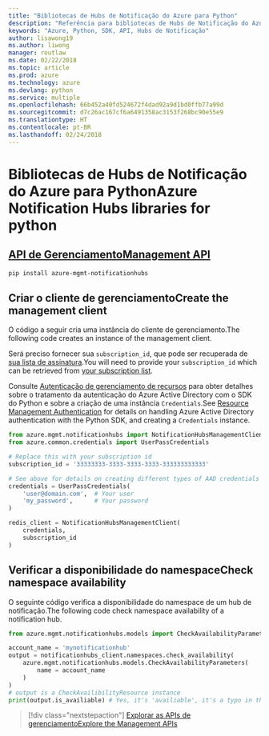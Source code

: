 ```yaml
---
title: "Bibliotecas de Hubs de Notificação do Azure para Python"
description: "Referência para bibliotecas de Hubs de Notificação do Azure para Python"
keywords: "Azure, Python, SDK, API, Hubs de Notificação"
author: lisawong19
ms.author: liwong
manager: routlaw
ms.date: 02/22/2018
ms.topic: article
ms.prod: azure
ms.technology: azure
ms.devlang: python
ms.service: multiple
ms.openlocfilehash: 66b452a40fd524672f4dad92a9d1bd0ffb77a99d
ms.sourcegitcommit: d7c26ac167cf6a6491358ac3153f268bc90e55e9
ms.translationtype: HT
ms.contentlocale: pt-BR
ms.lasthandoff: 02/24/2018
---
```

# <a name="azure-notification-hubs-libraries-for-python"></a><span data-ttu-id="6764e-104">Bibliotecas de Hubs de Notificação do Azure para Python</span><span class="sxs-lookup"><span data-stu-id="6764e-104">Azure Notification Hubs libraries for python</span></span>

## <a name="management-apipythonapioverviewazurenotificationhubsmanagement"></a>[<span data-ttu-id="6764e-105">API de Gerenciamento</span><span class="sxs-lookup"><span data-stu-id="6764e-105">Management API</span></span>](/python/api/overview/azure/notificationhubs/management)

```bash
pip install azure-mgmt-notificationhubs
```

## <a name="create-the-management-client"></a><span data-ttu-id="6764e-106">Criar o cliente de gerenciamento</span><span class="sxs-lookup"><span data-stu-id="6764e-106">Create the management client</span></span>

<span data-ttu-id="6764e-107">O código a seguir cria uma instância do cliente de gerenciamento.</span><span class="sxs-lookup"><span data-stu-id="6764e-107">The following code creates an instance of the management client.</span></span>

<span data-ttu-id="6764e-108">Será preciso fornecer sua ``subscription_id``, que pode ser recuperada de [sua lista de assinatura](https://manage.windowsazure.com/#Workspaces/AdminTasks/SubscriptionMapping).</span><span class="sxs-lookup"><span data-stu-id="6764e-108">You will need to provide your ``subscription_id`` which can be retrieved from [your subscription list](https://manage.windowsazure.com/#Workspaces/AdminTasks/SubscriptionMapping).</span></span>

<span data-ttu-id="6764e-109">Consulte [Autenticação de gerenciamento de recursos](/python/azure/python-sdk-azure-authenticate) para obter detalhes sobre o tratamento da autenticação do Azure Active Directory com o SDK do Python e sobre a criação de uma instância ``Credentials``.</span><span class="sxs-lookup"><span data-stu-id="6764e-109">See [Resource Management Authentication](/python/azure/python-sdk-azure-authenticate) for details on handling Azure Active Directory authentication with the Python SDK, and creating a ``Credentials`` instance.</span></span>

```python
from azure.mgmt.notificationhubs import NotificationHubsManagementClient
from azure.common.credentials import UserPassCredentials

# Replace this with your subscription id
subscription_id = '33333333-3333-3333-3333-333333333333'

# See above for details on creating different types of AAD credentials
credentials = UserPassCredentials(
    'user@domain.com',  # Your user
    'my_password',      # Your password
)

redis_client = NotificationHubsManagementClient(
    credentials,
    subscription_id
)
```

## <a name="check-namespace-availability"></a><span data-ttu-id="6764e-110">Verificar a disponibilidade do namespace</span><span class="sxs-lookup"><span data-stu-id="6764e-110">Check namespace availability</span></span>

<span data-ttu-id="6764e-111">O seguinte código verifica a disponibilidade do namespace de um hub de notificação.</span><span class="sxs-lookup"><span data-stu-id="6764e-111">The following code check namespace availability of a notification hub.</span></span>
```python
from azure.mgmt.notificationhubs.models import CheckAvailabilityParameters

account_name = 'mynotificationhub'
output = notificationhubs_client.namespaces.check_availability(
    azure.mgmt.notificationhubs.models.CheckAvailabilityParameters(
        name = account_name
    )
)
# output is a CheckAvailibilityResource instance
print(output.is_availiable) # Yes, it's 'availiable', it's a typo in the REST API
```

> [!div class="nextstepaction"]
> [<span data-ttu-id="6764e-112">Explorar as APIs de gerenciamento</span><span class="sxs-lookup"><span data-stu-id="6764e-112">Explore the Management APIs</span></span>](/python/api/overview/azure/notificationhubs/management)
